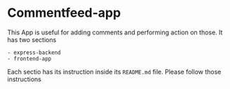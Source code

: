 # Commentfeed-app
This App is useful for adding comments and performing action on those.
It has two sections

```
- express-backend
- frontend-app
```

Each sectio has its instruction inside its `README.md` file. Please follow those instructions
